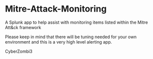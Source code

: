 # Mitre-Attack-Monitoring
A Splunk app to help assist with monitoring items listed within the Mitre Att&amp;ck framework

Please keep in mind that there will be tuning needed for your own environment and this is a very high level alerting app.

CyberZombi3
